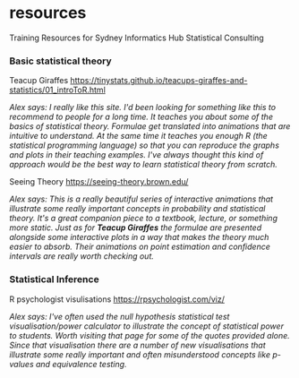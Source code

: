 # resources
Training Resources for Sydney Informatics Hub Statistical Consulting

### Basic statistical theory

Teacup Giraffes https://tinystats.github.io/teacups-giraffes-and-statistics/01_introToR.html

*Alex says: I really like this site. I'd been looking for something like this to recommend to people for a long time. It teaches you about some of the basics of statistical theory. Formulae get translated into animations that are intuitive to understand. At the same time it teaches you enough R (the statistical programming language) so that you can reproduce the graphs and plots in their teaching examples. I've always thought this kind of approach would be the best way to learn statistical theory from scratch.*

Seeing Theory https://seeing-theory.brown.edu/

*Alex says: This is a really beautiful series of interactive animations that illustrate some really important concepts in probability and statistical theory. It's a great companion piece to a textbook, lecture, or something more static. Just as for **Teacup Giraffes** the formulae are presented alongside some interactive plots in a way that makes the theory much easier to absorb. Their animations on point estimation and confidence intervals are really worth checking out.*

### Statistical Inference

R psychologist visulisations https://rpsychologist.com/viz/

*Alex says: I've often used the null hypothesis statistical test visualisation/power calculator to illustrate the concept of statistical power to students. Worth visiting that page for some of the quotes provided alone. Since that visualisation there are a number of new visualisations that illustrate some really important and often misunderstood concepts like p-values and equivalence testing.*
